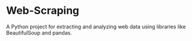 # Web-Scraping
A Python project for extracting and analyzing web data using libraries like BeautifulSoup and pandas.
